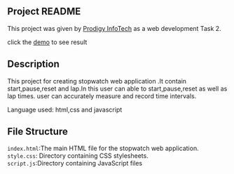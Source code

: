 ## Project README

This project was given by [Prodigy InfoTech](https://prodigyinfotech.dev/) as a web development Task 2.

click the [demo](http://127.0.0.1:5500/index.html) to see result

## Description
   This project for creating stopwatch web application .It contain start,pause,reset and lap.In this user can able to start,pause,reset as well as lap times.
   user can accurately measure and record time intervals.

Language used: html,css and javascript

## File Structure
```index.html```:The main HTML file for the stopwatch web application.</br>
```style.css```: Directory containing CSS stylesheets.</br>
```script.js```:Directory containing JavaScript files

